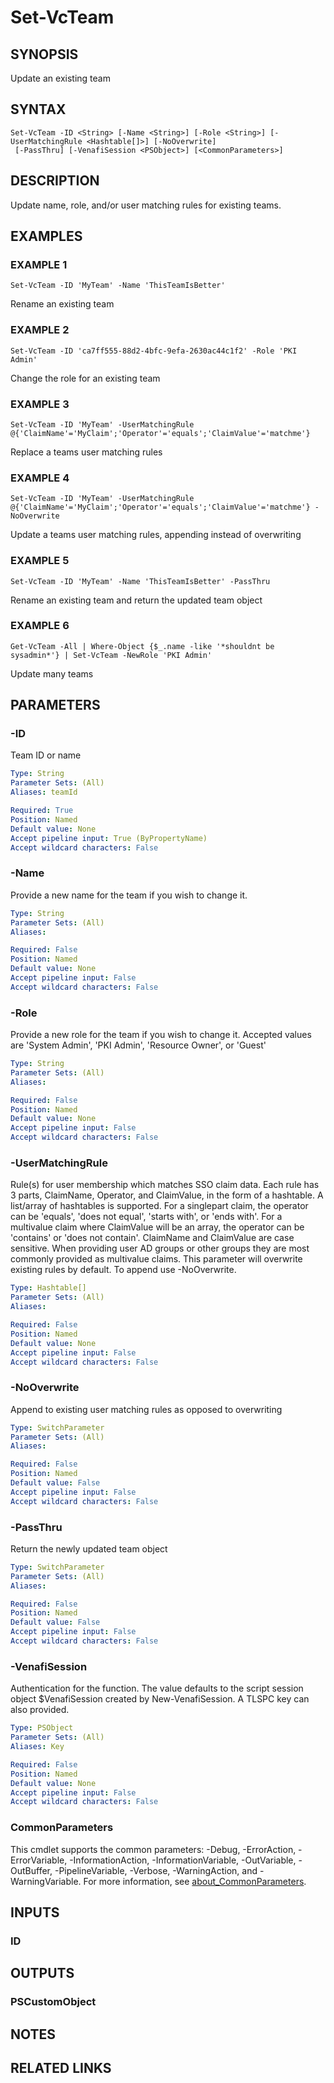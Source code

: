 # Set-VcTeam

## SYNOPSIS
Update an existing team

## SYNTAX

```
Set-VcTeam -ID <String> [-Name <String>] [-Role <String>] [-UserMatchingRule <Hashtable[]>] [-NoOverwrite]
 [-PassThru] [-VenafiSession <PSObject>] [<CommonParameters>]
```

## DESCRIPTION
Update name, role, and/or user matching rules for existing teams.

## EXAMPLES

### EXAMPLE 1
```
Set-VcTeam -ID 'MyTeam' -Name 'ThisTeamIsBetter'
```

Rename an existing team

### EXAMPLE 2
```
Set-VcTeam -ID 'ca7ff555-88d2-4bfc-9efa-2630ac44c1f2' -Role 'PKI Admin'
```

Change the role for an existing team

### EXAMPLE 3
```
Set-VcTeam -ID 'MyTeam' -UserMatchingRule @{'ClaimName'='MyClaim';'Operator'='equals';'ClaimValue'='matchme'}
```

Replace a teams user matching rules

### EXAMPLE 4
```
Set-VcTeam -ID 'MyTeam' -UserMatchingRule @{'ClaimName'='MyClaim';'Operator'='equals';'ClaimValue'='matchme'} -NoOverwrite
```

Update a teams user matching rules, appending instead of overwriting

### EXAMPLE 5
```
Set-VcTeam -ID 'MyTeam' -Name 'ThisTeamIsBetter' -PassThru
```

Rename an existing team and return the updated team object

### EXAMPLE 6
```
Get-VcTeam -All | Where-Object {$_.name -like '*shouldnt be sysadmin*'} | Set-VcTeam -NewRole 'PKI Admin'
```

Update many teams

## PARAMETERS

### -ID
Team ID or name

```yaml
Type: String
Parameter Sets: (All)
Aliases: teamId

Required: True
Position: Named
Default value: None
Accept pipeline input: True (ByPropertyName)
Accept wildcard characters: False
```

### -Name
Provide a new name for the team if you wish to change it.

```yaml
Type: String
Parameter Sets: (All)
Aliases:

Required: False
Position: Named
Default value: None
Accept pipeline input: False
Accept wildcard characters: False
```

### -Role
Provide a new role for the team if you wish to change it.
Accepted values are 'System Admin', 'PKI Admin', 'Resource Owner', or 'Guest'

```yaml
Type: String
Parameter Sets: (All)
Aliases:

Required: False
Position: Named
Default value: None
Accept pipeline input: False
Accept wildcard characters: False
```

### -UserMatchingRule
Rule(s) for user membership which matches SSO claim data.
Each rule has 3 parts, ClaimName, Operator, and ClaimValue, in the form of a hashtable.
A list/array of hashtables is supported.
For a singlepart claim, the operator can be 'equals', 'does not equal', 'starts with', or 'ends with'.
For a multivalue claim where ClaimValue will be an array, the operator can be 'contains' or 'does not contain'.
ClaimName and ClaimValue are case sensitive.
When providing user AD groups or other groups they are most commonly provided as multivalue claims.
This parameter will overwrite existing rules by default. 
To append use -NoOverwrite.

```yaml
Type: Hashtable[]
Parameter Sets: (All)
Aliases:

Required: False
Position: Named
Default value: None
Accept pipeline input: False
Accept wildcard characters: False
```

### -NoOverwrite
Append to existing user matching rules as opposed to overwriting

```yaml
Type: SwitchParameter
Parameter Sets: (All)
Aliases:

Required: False
Position: Named
Default value: False
Accept pipeline input: False
Accept wildcard characters: False
```

### -PassThru
Return the newly updated team object

```yaml
Type: SwitchParameter
Parameter Sets: (All)
Aliases:

Required: False
Position: Named
Default value: False
Accept pipeline input: False
Accept wildcard characters: False
```

### -VenafiSession
Authentication for the function.
The value defaults to the script session object $VenafiSession created by New-VenafiSession.
A TLSPC key can also provided.

```yaml
Type: PSObject
Parameter Sets: (All)
Aliases: Key

Required: False
Position: Named
Default value: None
Accept pipeline input: False
Accept wildcard characters: False
```

### CommonParameters
This cmdlet supports the common parameters: -Debug, -ErrorAction, -ErrorVariable, -InformationAction, -InformationVariable, -OutVariable, -OutBuffer, -PipelineVariable, -Verbose, -WarningAction, and -WarningVariable. For more information, see [about_CommonParameters](http://go.microsoft.com/fwlink/?LinkID=113216).

## INPUTS

### ID
## OUTPUTS

### PSCustomObject
## NOTES

## RELATED LINKS
